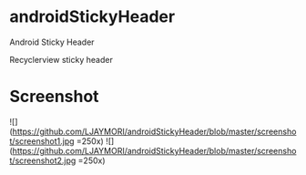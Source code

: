 # androidStickyHeader
Android Sticky Header

Recyclerview sticky header

# Screenshot
![](https://github.com/LJAYMORI/androidStickyHeader/blob/master/screenshot/screenshot1.jpg =250x)
![](https://github.com/LJAYMORI/androidStickyHeader/blob/master/screenshot/screenshot2.jpg =250x)
